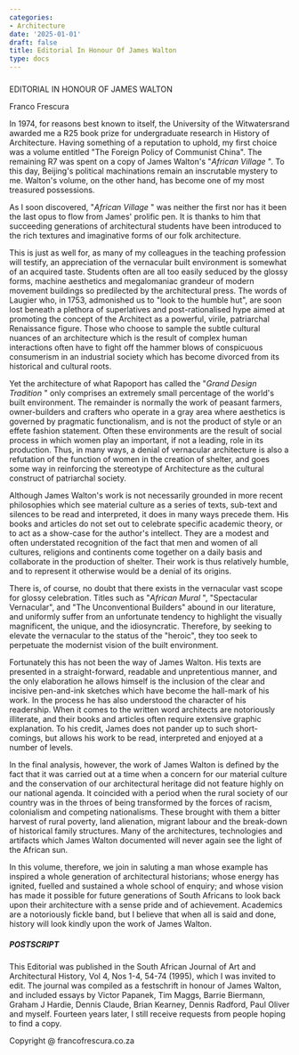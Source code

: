 ```yaml
---
categories:
- Architecture
date: '2025-01-01'
draft: false
title: Editorial In Honour Of James Walton
type: docs
---
```


#####   
EDITORIAL IN HONOUR OF JAMES WALTON

Franco Frescura

In 1974, for reasons best known to itself, the University of the Witwatersrand awarded me a R25 book prize for undergraduate research in History of Architecture. Having something of a reputation to uphold, my first choice was a volume entitled "The Foreign Policy of Communist China". The remaining R7 was spent on a copy of James Walton's "_African Village_ ". To this day, Beijing's political machinations remain an inscrutable mystery to me. Walton's volume, on the other hand, has become one of my most treasured possessions.

As I soon discovered, "_African Village_ " was neither the first nor has it been the last opus to flow from James' prolific pen. It is thanks to him that succeeding generations of architectural students have been introduced to the rich textures and imaginative forms of our folk architecture.

This is just as well for, as many of my colleagues in the teaching profession will testify, an appreciation of the vernacular built environment is somewhat of an acquired taste. Students often are all too easily seduced by the glossy forms, machine aesthetics and megalomaniac grandeur of modern movement buildings so predilected by the architectural press. The words of Laugier who, in 1753, admonished us to "look to the humble hut", are soon lost beneath a plethora of superlatives and post-rationalised hype aimed at promoting the concept of the Architect as a powerful, virile, patriarchal Renaissance figure. Those who choose to sample the subtle cultural nuances of an architecture which is the result of complex human interactions often have to fight off the hammer blows of conspicuous consumerism in an industrial society which has become divorced from its historical and cultural roots.

Yet the architecture of what Rapoport has called the "_Grand Design Tradition_ " only comprises an extremely small percentage of the world's built environment. The remainder is normally the work of peasant farmers, owner-builders and crafters who operate in a gray area where aesthetics is governed by pragmatic functionalism, and is not the product of style or an effete fashion statement. Often these environments are the result of social process in which women play an important, if not a leading, role in its production. Thus, in many ways, a denial of vernacular architecture is also a refutation of the function of women in the creation of shelter, and goes some way in reinforcing the stereotype of Architecture as the cultural construct of patriarchal society.

Although James Walton's work is not necessarily grounded in more recent philosophies which see material culture as a series of texts, sub-text and silences to be read and interpreted, it does in many ways precede them. His books and articles do not set out to celebrate specific academic theory, or to act as a show-case for the author's intellect. They are a modest and often understated recognition of the fact that men and women of all cultures, religions and continents come together on a daily basis and collaborate in the production of shelter. Their work is thus relatively humble, and to represent it otherwise would be a denial of its origins.

There is, of course, no doubt that there exists in the vernacular vast scope for glossy celebration. Titles such as "_African Mural_ ", "Spectacular Vernacular", and "The Unconventional Builders" abound in our literature, and uniformly suffer from an unfortunate tendency to highlight the visually magnificent, the unique, and the idiosyncratic. Therefore, by seeking to elevate the vernacular to the status of the "heroic", they too seek to perpetuate the modernist vision of the built environment.

Fortunately this has not been the way of James Walton. His texts are presented in a straight-forward, readable and unpretentious manner, and the only elaboration he allows himself is the inclusion of the clear and incisive pen-and-ink sketches which have become the hall-mark of his work. In the process he has also understood the character of his readership. When it comes to the written word architects are notoriously illiterate, and their books and articles often require extensive graphic explanation. To his credit, James does not pander up to such short-comings, but allows his work to be read, interpreted and enjoyed at a number of levels.

In the final analysis, however, the work of James Walton is defined by the fact that it was carried out at a time when a concern for our material culture and the conservation of our architectural heritage did not feature highly on our national agenda. It coincided with a period when the rural society of our country was in the throes of being transformed by the forces of racism, colonialism and competing nationalisms. These brought with them a bitter harvest of rural poverty, land alienation, migrant labour and the break-down of historical family structures. Many of the architectures, technologies and artifacts which James Walton documented will never again see the light of the African sun.

In this volume, therefore, we join in saluting a man whose example has inspired a whole generation of architectural historians; whose energy has ignited, fuelled and sustained a whole school of enquiry; and whose vision has made it possible for future generations of South Africans to look back upon their architecture with a sense pride and of achievement. Academics are a notoriously fickle band, but I believe that when all is said and done, history will look kindly upon the work of James Walton.

##### POSTSCRIPT

This Editorial was published in the South African Journal of Art and Architectural History, Vol 4, Nos 1-4, 54-74 (1995), which I was invited to edit. The journal was compiled as a festschrift in honour of James Walton, and included essays by Victor Papanek, Tim Maggs, Barrie Biermann, Graham J Hardie, Dennis Claude, Brian Kearney, Dennis Radford, Paul Oliver and myself. Fourteen years later, I still receive requests from people hoping to find a copy.

Copyright @ francofrescura.co.za